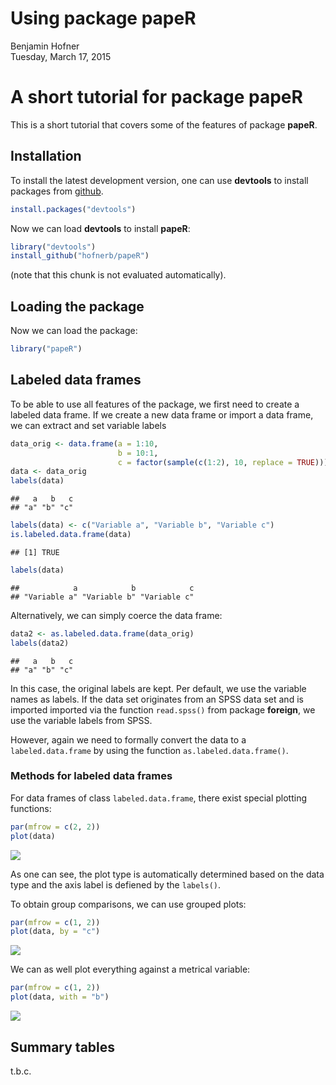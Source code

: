 # Using package papeR
Benjamin Hofner  
Tuesday, March 17, 2015  




# A short tutorial for package **papeR**

This is a short tutorial that covers some of the features of package **papeR**.

## Installation

To install the latest development version, one can use 
**devtools** to install packages from [github](http://github.com/hofnerb/papeR).


```r
install.packages("devtools")
```

Now we can load **devtools** to install **papeR**:

```r
library("devtools")
install_github("hofnerb/papeR")
```
(note that this chunk is not evaluated automatically).

## Loading the package

Now we can load the package:

```r
library("papeR")
```

## Labeled data frames

To be able to use all features of the package, we first need to 
create a labeled data frame. If we create a new data frame or 
import a data frame, we can extract and set variable labels

```r
data_orig <- data.frame(a = 1:10, 
                        b = 10:1, 
                        c = factor(sample(c(1:2), 10, replace = TRUE)))
data <- data_orig
labels(data)
```

```
##   a   b   c 
## "a" "b" "c"
```

```r
labels(data) <- c("Variable a", "Variable b", "Variable c")
is.labeled.data.frame(data)
```

```
## [1] TRUE
```

```r
labels(data)
```

```
##            a            b            c 
## "Variable a" "Variable b" "Variable c"
```

Alternatively, we can simply coerce the data frame:

```r
data2 <- as.labeled.data.frame(data_orig)
labels(data2)
```

```
##   a   b   c 
## "a" "b" "c"
```
In this case, the original labels are kept. Per default,
we use the variable names as labels. If the data set originates
from an SPSS data set and is imported imported via the function 
`read.spss()` from package **foreign**, we use the variable 
labels from SPSS. 

However, again we need to formally convert the data to a 
`labeled.data.frame` by using the function 
`as.labeled.data.frame()`.

### Methods for labeled data frames

For data frames of class `labeled.data.frame`, there exist
special plotting functions:

```r
par(mfrow = c(2, 2))
plot(data)
```

![](Using_papeR_files/figure-html/plot_labeled_dataframe-1.png) 

As one can see, the plot type is automatically determined 
based on the data type and the axis label is defiened by
the `labels()`.

To obtain group comparisons, we can use grouped plots:

```r
par(mfrow = c(1, 2))
plot(data, by = "c")
```

![](Using_papeR_files/figure-html/grouped_plot-1.png) 

We can as well plot everything against a metrical variable:

```r
par(mfrow = c(1, 2))
plot(data, with = "b")
```

![](Using_papeR_files/figure-html/with_x-1.png) 

## Summary tables

t.b.c.
